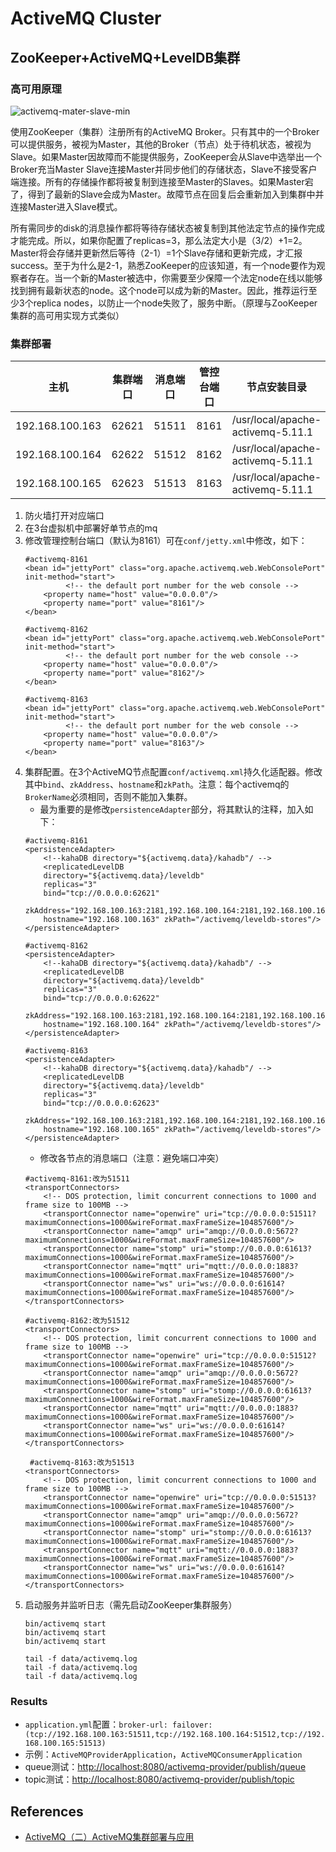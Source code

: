 # ActiveMQ Cluster

## ZooKeeper+ActiveMQ+LevelDB集群

### 高可用原理
![activemq-mater-slave-min](https://s0.wailian.download/2018/11/13/activemq-mater-slave-min.png)

使用ZooKeeper（集群）注册所有的ActiveMQ Broker。只有其中的一个Broker可以提供服务，被视为Master，其他的Broker（节点）处于待机状态，被视为Slave。如果Master因故障而不能提供服务，ZooKeeper会从Slave中选举出一个Broker充当Master
Slave连接Master并同步他们的存储状态，Slave不接受客户端连接。所有的存储操作都将被复制到连接至Master的Slaves。如果Master宕了，得到了最新的Slave会成为Master。故障节点在回复后会重新加入到集群中并连接Master进入Slave模式。

所有需同步的disk的消息操作都将等待存储状态被复制到其他法定节点的操作完成才能完成。所以，如果你配置了replicas=3，那么法定大小是（3/2）+1=2。Master将会存储并更新然后等待（2-1）=1个Slave存储和更新完成，才汇报success。至于为什么是2-1，熟悉ZooKeeper的应该知道，有一个node要作为观察者存在。当一个新的Master被选中，你需要至少保障一个法定node在线以能够找到拥有最新状态的node。这个node可以成为新的Master。因此，推荐运行至少3个replica nodes，以防止一个node失败了，服务中断。（原理与ZooKeeper集群的高可用实现方式类似）

### 集群部署

主机 | 集群端口 | 消息端口 | 管控台端口 | 节点安装目录
---- | --- | --- | --- | -----
192.168.100.163 | 62621 | 51511 | 8161 | /usr/local/apache-activemq-5.11.1
192.168.100.164 | 62622 | 51512 | 8162 | /usr/local/apache-activemq-5.11.1
192.168.100.165 | 62623 | 51513 | 8163 | /usr/local/apache-activemq-5.11.1

1. 防火墙打开对应端口
1. 在3台虚拟机中部署好单节点的mq
1. 修改管理控制台端口（默认为8161）可在`conf/jetty.xml`中修改，如下：
    ```
    #activemq-8161
    <bean id="jettyPort" class="org.apache.activemq.web.WebConsolePort" init-method="start">
             <!-- the default port number for the web console -->
        <property name="host" value="0.0.0.0"/>
        <property name="port" value="8161"/>
    </bean>
    
    #activemq-8162
    <bean id="jettyPort" class="org.apache.activemq.web.WebConsolePort" init-method="start">
             <!-- the default port number for the web console -->
        <property name="host" value="0.0.0.0"/>
        <property name="port" value="8162"/>
    </bean>
    
    #activemq-8163
    <bean id="jettyPort" class="org.apache.activemq.web.WebConsolePort" init-method="start">
             <!-- the default port number for the web console -->
        <property name="host" value="0.0.0.0"/>
        <property name="port" value="8163"/>
    </bean>
    ```
1. 集群配置。在3个ActiveMQ节点配置`conf/activemq.xml`持久化适配器。修改其中`bind`、`zkAddress`、`hostname`和`zkPath`。注意：每个activemq的`BrokerName`必须相同，否则不能加入集群。
    - 最为重要的是修改`persistenceAdapter`部分，将其默认的注释，加入如下：
    ```
    #activemq-8161
    <persistenceAdapter>
        <!--kahaDB directory="${activemq.data}/kahadb"/ -->
        <replicatedLevelDB
        directory="${activemq.data}/leveldb"
        replicas="3"
        bind="tcp://0.0.0.0:62621"
        zkAddress="192.168.100.163:2181,192.168.100.164:2181,192.168.100.165:2181"
        hostname="192.168.100.163" zkPath="/activemq/leveldb-stores"/>
    </persistenceAdapter>
    
    #activemq-8162
    <persistenceAdapter>
        <!--kahaDB directory="${activemq.data}/kahadb"/ -->
        <replicatedLevelDB
        directory="${activemq.data}/leveldb"
        replicas="3"
        bind="tcp://0.0.0.0:62622"
        zkAddress="192.168.100.163:2181,192.168.100.164:2181,192.168.100.165:2181"
        hostname="192.168.100.164" zkPath="/activemq/leveldb-stores"/>
    </persistenceAdapter>
    
    #activemq-8163
    <persistenceAdapter>
        <!--kahaDB directory="${activemq.data}/kahadb"/ -->
        <replicatedLevelDB
        directory="${activemq.data}/leveldb"
        replicas="3"
        bind="tcp://0.0.0.0:62623"
        zkAddress="192.168.100.163:2181,192.168.100.164:2181,192.168.100.165:2181"
        hostname="192.168.100.165" zkPath="/activemq/leveldb-stores"/>
    </persistenceAdapter>
    ```
    - 修改各节点的消息端口（注意：避免端口冲突）
    ```
    #activemq-8161:改为51511
    <transportConnectors>
        <!-- DOS protection, limit concurrent connections to 1000 and frame size to 100MB -->
        <transportConnector name="openwire" uri="tcp://0.0.0.0:51511?maximumConnections=1000&wireFormat.maxFrameSize=104857600"/>
        <transportConnector name="amqp" uri="amqp://0.0.0.0:5672?maximumConnections=1000&wireFormat.maxFrameSize=104857600"/>
        <transportConnector name="stomp" uri="stomp://0.0.0.0:61613?maximumConnections=1000&wireFormat.maxFrameSize=104857600"/>
        <transportConnector name="mqtt" uri="mqtt://0.0.0.0:1883?maximumConnections=1000&wireFormat.maxFrameSize=104857600"/>
        <transportConnector name="ws" uri="ws://0.0.0.0:61614?maximumConnections=1000&wireFormat.maxFrameSize=104857600"/>
    </transportConnectors>
    
    #activemq-8162:改为51512
    <transportConnectors>
        <!-- DOS protection, limit concurrent connections to 1000 and frame size to 100MB -->
        <transportConnector name="openwire" uri="tcp://0.0.0.0:51512?maximumConnections=1000&wireFormat.maxFrameSize=104857600"/>
        <transportConnector name="amqp" uri="amqp://0.0.0.0:5672?maximumConnections=1000&wireFormat.maxFrameSize=104857600"/>
        <transportConnector name="stomp" uri="stomp://0.0.0.0:61613?maximumConnections=1000&wireFormat.maxFrameSize=104857600"/>
        <transportConnector name="mqtt" uri="mqtt://0.0.0.0:1883?maximumConnections=1000&wireFormat.maxFrameSize=104857600"/>
        <transportConnector name="ws" uri="ws://0.0.0.0:61614?maximumConnections=1000&wireFormat.maxFrameSize=104857600"/>
    </transportConnectors>
    
     #activemq-8163:改为51513
    <transportConnectors>
        <!-- DOS protection, limit concurrent connections to 1000 and frame size to 100MB -->
        <transportConnector name="openwire" uri="tcp://0.0.0.0:51513?maximumConnections=1000&wireFormat.maxFrameSize=104857600"/>
        <transportConnector name="amqp" uri="amqp://0.0.0.0:5672?maximumConnections=1000&wireFormat.maxFrameSize=104857600"/>
        <transportConnector name="stomp" uri="stomp://0.0.0.0:61613?maximumConnections=1000&wireFormat.maxFrameSize=104857600"/>
        <transportConnector name="mqtt" uri="mqtt://0.0.0.0:1883?maximumConnections=1000&wireFormat.maxFrameSize=104857600"/>
        <transportConnector name="ws" uri="ws://0.0.0.0:61614?maximumConnections=1000&wireFormat.maxFrameSize=104857600"/>
    </transportConnectors>
    ```
1. 启动服务并监听日志（需先启动ZooKeeper集群服务）
    ```
    bin/activemq start
    bin/activemq start
    bin/activemq start
    
    tail -f data/activemq.log
    tail -f data/activemq.log
    tail -f data/activemq.log
    ```

### Results
- `application.yml`配置：```broker-url: failover:(tcp://192.168.100.163:51511,tcp://192.168.100.164:51512,tcp://192.168.100.165:51513)```
- 示例：`ActiveMQProviderApplication`，`ActiveMQConsumerApplication`
- queue测试：[http://localhost:8080/activemq-provider/publish/queue](http://localhost:8080/activemq-provider/publish/queue)
- topic测试：[http://localhost:8080/activemq-provider/publish/topic](http://localhost:8080/activemq-provider/publish/topic)

## References
- [ActiveMQ（二）ActiveMQ集群部署与应用](https://www.jianshu.com/p/dcf0623b3036)